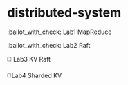 # distributed-system

:ballot_with_check:        Lab1 MapReduce

:ballot_with_check:        Lab2 Raft

:white_medium_square:      Lab3 KV Raft

:white_medium_square:Lab4  Sharded KV
